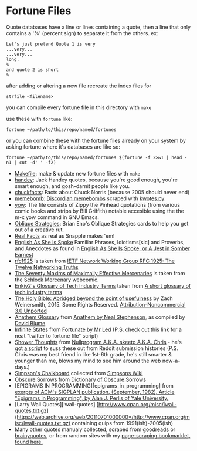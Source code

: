 # Fortune Files

Quote databases have a line or lines containing a quote, then a line that only contains a '%' (percent sign) to separate it from the others.  ex:

    Let's just pretend Quote 1 is very
    ...very...
    ...very...
    long.
    %
    and quote 2 is short
    %

after adding or altering a new file recreate the index files for

    strfile <filename>

you can compile every fortune file in this directory with `make`

use these with `fortune` like:

    fortune ~/path/to/this/repo/named/fortunes

or you can combine these with the fortune files already on your system by asking fortune where it's databases are like so:

    fortune ~/path/to/this/repo/named/fortunes $(fortune -f 2>&1 | head -n1 | cut -d' ' -f2)


* [Makefile](Makefile):
  make & update new fortune files with `make`
* [handey](handey):
  Jack Handey quotes, because you're good enough, you're smart enough, and
  gosh-darnit people like you.
* [chuckfacts](chuckfacts):
  Facts about Chuck Norris (because 2005 should never end)
* [memebomb](memebomb):
  [Discordian memebombs][1] scraped with [kwotes.py][2]
* [yow](yow):
  The file consists of Zippy the Pinhead quotations (from various comic books and
  strips by Bill Griffith) notable accesible using the the m-x yow command in GNU Emacs.
* [Oblique Strategies](ObliqueStrategies): Brian Eno's Oblique Strategies cards
  to help you get out of a creative rut.
* [Real Facts](realfacts) as real as Snapple makes 'em!
* [English As She Is Spoke](EnglishAsSheIsSpoke) Familiar Phrases, Idiotisms\[sic\] and Proverbs, and Anecdotes as found in [English As She Is Spoke, or A Jest in Somber Earnest](http://www.gutenberg.org/cache/epub/30411/pg30411-images.html)
* [rfc1925](rfc1925) is taken from [IETF Network Working Group RFC 1925: The Twelve Networking Truths](https://www.ietf.org/rfc/rfc1925.txt)
* [The Seventy Maxims of Maximally Effective Mercenaries](SeventyMaximsOfMaximallyEffectiveMercenaries) is taken from the [Schlock Mercenary][3] webcomic.
* [Enkiv2's Glossary of Tech Industry Terms](enkiv2s-glossary-of-tech-industry-terms) taken from [A short glossary of tech industry terms][7]
* [The Holy Bible: Abridged beyond the point of usefulness](BibleAbridged) by Zach Weinersmith, 2015. Some Rights Reserved.  [Attribution-Noncommercial 3.0 Unported](http://creativecommons.org/licenses/by-nc/3.0/)
* [Anathem Glossary](anathem-glossary) from [Anathem by Neal Stephenson][8], as compiled by [David Blume][9]
* [Infinite States](infinitestates) from [Fortunate by Mr Led][10] (P.S. check out this link for a neat "twitter to fortune file" script)
* [Shower Thoughts](showerthoughts) from [Nullprogram A.K.A. skeeto A.K.A. Chris][11] - he's got [a script][12] to suss these out from Reddit submission histories (P.S. Chris was my best friend in like 1st-6th grade, he's still smarter & younger than me, blows my mind to see him around the web now-a-days.)
* [Simpson's Chalkboard](SimpsonsChalkboard) collected from [Simpsons Wiki][12]
* [Obscure Sorrows](obscuresorrows) from [Dictionary of Obscure Sorrows][13]
* [EPIGRAMS IN PROGRAMMING][epigrams_in_programming] from [exerpts of ACM's SIGPLAN publication, (September, 1982), Article "Epigrams in Programming", by Alan J. Perlis of Yale University.][14]
* [Larry Wall Quotes][lwall-quotes] [http://www.cpan.org/misc/lwall-quotes.txt.gz](https://web.archive.org/web/20110701000000*/http://www.cpan.org/misc/lwall-quotes.txt.gz) containing quips from 1991(ish)-2005(ish)
* Many other quotes manualy collected, scraped from [goodreads][4] or [brainyquotes][5], or from random sites with my [page-scraping bookmarklet, found here.][6]

[1]: http://principiadiscordia.com/memebombs/
[2]: https://gist.github.com/JKirchartz/5383142
[3]: http://SchlockMercenary.com
[4]: https://gist.github.com/JKirchartz/80ad6ec90d44b58486db89058d2fdb37
[5]: https://gist.github.com/JKirchartz/05b1132a1151bb497bb408fdf4d0cc56
[6]: http://jkirchartz.com/demos/bookmarklets.html
[7]: https://medium.com/@enkiv2/a-short-glossary-of-tech-industry-terms-4b5f9fef8db3
[8]: https://en.wikipedia.org/wiki/Anathem
[9]: http://anathem.dlma.com/
[10]: https://github.com/mrled/fortunate
[11]: https://nullprogram.com/blog/2016/12/01/
[12]: https://simpsons.fandom.com/wiki/List_of_chalkboard_gags
[13]: https://www.dictionaryofobscuresorrows.com/
[14]: http://www.cs.yale.edu/homes/perlis-alan/quotes.html
